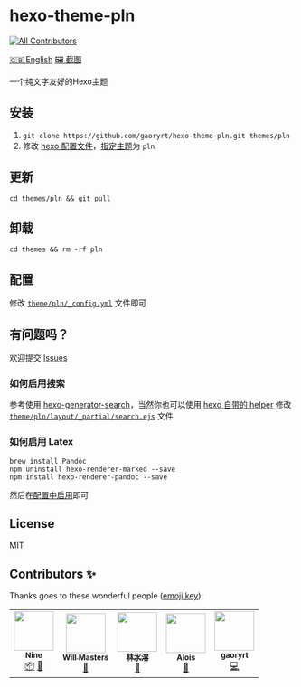# hexo-theme-pln
<!-- ALL-CONTRIBUTORS-BADGE:START - Do not remove or modify this section -->
[![All Contributors](https://img.shields.io/badge/all_contributors-5-orange.svg?style=flat-square)](#contributors-)
<!-- ALL-CONTRIBUTORS-BADGE:END -->
[🇬🇧 English](/README.md) [🖼 截图](/screenShots/index.md)

一个纯文字友好的Hexo主题

## 安装
1. `git clone https://github.com/gaoryrt/hexo-theme-pln.git themes/pln`
2. 修改 [hexo 配置文件](https://hexo.io/zh-cn/docs/configuration.html#%E6%89%A9%E5%B1%95)，[指定主题](https://hexo.io/docs/configuration.html#Extensions)为 `pln`

## 更新
`cd themes/pln && git pull`

## 卸载
`cd themes && rm -rf pln`

## 配置
修改 [`theme/pln/_config.yml`](https://github.com/gaoryrt/hexo-theme-pln/blob/master/_config.yml) 文件即可

## 有问题吗？
欢迎提交 [Issues](https://github.com/gaoryrt/hexo-theme-pln/issues)

### 如何启用搜索
参考使用 [hexo-generator-search](https://github.com/wzpan/hexo-generator-search)，当然你也可以使用 [hexo 自带的 helper](https://hexo.io/zh-cn/docs/helpers.html#search-form) 修改 [`theme/pln/layout/_partial/search.ejs`](https://github.com/gaoryrt/hexo-theme-pln/blob/master/layout/_partial/search.ejs) 文件

### 如何启用 Latex
```
brew install Pandoc
npm uninstall hexo-renderer-marked --save
npm install hexo-renderer-pandoc --save
```
然后在[配置中启用](https://github.com/gaoryrt/hexo-theme-pln/blob/beecf303914f4b4a76e22026bcc8c3b15c47b6fa/_config.yml#L17)即可

## License
MIT

## Contributors ✨

Thanks goes to these wonderful people ([emoji key](https://allcontributors.org/docs/en/emoji-key)):

<!-- ALL-CONTRIBUTORS-LIST:START - Do not remove or modify this section -->
<!-- prettier-ignore-start -->
<!-- markdownlint-disable -->
<table>
  <tr>
    <td align="center"><a href="http://ioliu.cn"><img src="https://avatars2.githubusercontent.com/u/10877162?v=4" width="70px;" alt=""/><br /><sub><b>Nine</b></sub></a><br /><a href="#platform-xCss" title="Packaging/porting to new platform">📦</a> <a href="#tool-xCss" title="Tools">🔧</a></td>
    <td align="center"><a href="https://github.com/willmasters"><img src="https://avatars0.githubusercontent.com/u/743296?v=4" width="70px;" alt=""/><br /><sub><b>Will Masters</b></sub></a><br /><a href="https://github.com/gaoryrt/hexo-theme-pln/issues?q=author%3Awillmasters" title="Bug reports">🐛</a></td>
    <td align="center"><a href="https://linshuirong.cn"><img src="https://avatars1.githubusercontent.com/u/16076993?v=4" width="70px;" alt=""/><br /><sub><b>林水溶</b></sub></a><br /><a href="https://github.com/gaoryrt/hexo-theme-pln/issues?q=author%3AshuiRong" title="Bug reports">🐛</a></td>
    <td align="center"><a href="http://aloisdg.github.io/"><img src="https://avatars2.githubusercontent.com/u/3449303?v=4" width="70px;" alt=""/><br /><sub><b>Alois</b></sub></a><br /><a href="https://github.com/gaoryrt/hexo-theme-pln/issues?q=author%3Aaloisdg" title="Bug reports">🐛</a></td>
    <td align="center"><a href="https://gaoryrt.com"><img src="https://avatars3.githubusercontent.com/u/5306513?v=4" width="70px;" alt=""/><br /><sub><b>gaoryrt</b></sub></a><br /><a href="https://github.com/gaoryrt/hexo-theme-pln/commits?author=gaoryrt" title="Code">💻</a></td>
  </tr>
</table>

<!-- markdownlint-enable -->
<!-- prettier-ignore-end -->
<!-- ALL-CONTRIBUTORS-LIST:END -->
